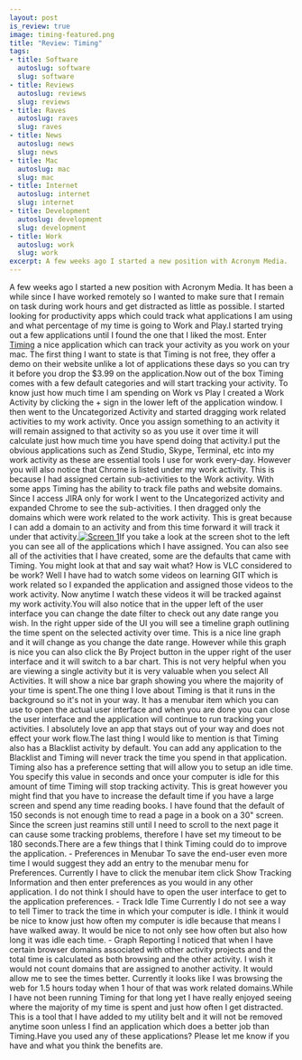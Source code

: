 ```yaml
--- 
layout: post
is_review: true
image: timing-featured.png
title: "Review: Timing"
tags: 
- title: Software
  autoslug: software
  slug: software
- title: Reviews
  autoslug: reviews
  slug: reviews
- title: Raves
  autoslug: raves
  slug: raves
- title: News
  autoslug: news
  slug: news
- title: Mac
  autoslug: mac
  slug: mac
- title: Internet
  autoslug: internet
  slug: internet
- title: Development
  autoslug: development
  slug: development
- title: Work
  autoslug: work
  slug: work
excerpt: A few weeks ago I started a new position with Acronym Media.  It has been a while since I have worked remotely so I wanted to make sure that I remain on task during work hours and get distracted as little as possible.  I started looking for productivity apps which could track what applications I am using and what percentage of my time is going to Work and Play.
---
```

A few weeks ago I started a new position with Acronym Media.  It has been a while since I have worked remotely so I wanted to make sure that I remain on task during work hours and get distracted as little as possible.  I started looking for productivity apps which could track what applications I am using and what percentage of my time is going to Work and Play.I started trying out a few applications until I found the one that I liked the most.  Enter [Timing](http://timingapp.com/ "Timing") a nice application which can track your activity as you work on your mac.  The first thing I want to state is that Timing is not free, they offer a demo on their website unlike a lot of applications these days so you can try it before you drop the $3.99 on the application.<!--more-->Now out of the box Timing comes with a few default categories and will start tracking your activity.  To know just how much time I am spending on Work vs Play I created a Work Activity by clicking the + sign in the lower left of the application window.  I then went to the Uncategorized Activity and started dragging work related activities to my work activity.  Once you assign something to an activity it will remain assigned to that activity so as you use it over time it will calculate just how much time you have spend doing that activity.I put the obvious applications such as Zend Studio, Skype, Terminal, etc into my work activity as these are essential tools I use for work every-day.  However you will also notice that Chrome is listed under my work activity.  This is because I had assigned certain sub-activities to the Work activity.  With some apps Timing has the ability to track file paths and website domains.  Since I access JIRA only for work I went to the Uncategorized activity and expanded Chrome to see the sub-activities.  I then dragged only the domains which were work related to the work activity.  This is great because I can add a domain to an activity and from this time forward it will track it under that activity.[![](http://www.josephcrawford.com/wp-content/uploads/2012/10/Screen-1-300x261.png "Screen 1")](http://www.josephcrawford.com/wp-content/uploads/2012/10/Screen-1.png)If you take a look at the screen shot to the left you can see all of the applications which I have assigned.  You can also see all of the activities that I have created, some are the defaults that came with Timing.  You might look at that and say wait what?  How is VLC considered to be work?  Well I have had to watch some videos on learning GIT which is work related so I expanded the application and assigned those videos to the work activity.  Now anytime I watch these videos it will be tracked against my work activity.You will also notice that in the upper left of the user interface you can change the date filter to check out any date range you wish.  In the right upper side of the UI you will see a timeline graph outlining the time spent on the selected activity over time.  This is a nice line graph and it will change as you change the date range.  However while this graph is nice you can also click the By Project button in the upper right of the user interface and it will switch to a bar chart.  This is not very helpful when you are viewing a single activity but it is very valuable when you select All Activities.  It will show a nice bar graph showing you where the majority of your time is spent.The one thing I love about Timing is that it runs in the background so it's not in your way.  It has a menubar item which you can use to open the actual user interface and when you are done you can close the user interface and the application will continue to run tracking your activities.  I absolutely love an app that stays out of your way and does not effect your work flow.The last thing I would like to mention is that Timing also has a Blacklist activity by default.  You can add any application to the Blacklist and Timing will never track the time you spend in that application.  Timing also has a preference setting that will allow you to setup an idle time.  You specify this value in seconds and once your computer is idle for this amount of time Timing will stop tracking activity.  This is great however you might find that you have to increase the default time if you have a large screen and spend any time reading books.  I have found that the default of 150 seconds is not enough time to read a page in a book on a 30" screen.  Since the screen just reamins still until I need to scroll to the next page it can cause some tracking problems, therefore I have set my timeout to be 180 seconds.There are a few things that I think Timing could do to improve the application.    - Preferences in Menubar
To save the end-user even more time I would suggest they add an entry to the menubar menu for Preferences.  Currently I have to click the menubar item click Show Tracking Information and then enter preferences as you would in any other application.  I do not think I should have to open the user interface to get to the application preferences.    - Track Idle Time
Currently I do not see a way to tell Timer to track the time in which your computer is idle.  I think it would be nice to know just how often my computer is idle because that means I have walked away.  It would be nice to not only see how often but also how long it was idle each time.   - Graph Reporting
I noticed that when I have certain browser domains associated with other activity projects and the total time is calculated as both browsing and the other activity.  I wish it would not count domains that are assigned to another activity.  It would allow me to see the times better.  Currently it looks like I was browsing the web for 1.5 hours today when 1 hour of that was work related domains.While I have not been running Timing for that long yet I have really enjoyed seeing where the majority of my time is spent and just how often I get distracted.  This is a tool that I have added to my utility belt and it will not be removed anytime soon unless I find an application which does a better job than Timing.Have you used any of these applications?  Please let me know if you have and what you think the benefits are.
